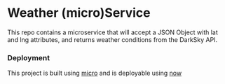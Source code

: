 # Weather (micro)Service

This repo contains a microservice that will accept a JSON Object with lat and lng attributes, and returns weather conditions from the DarkSky API.

### Deployment

This project is built using [micro](https://github.com/zeit/micro) and is deployable using [now](https://github.com/zeit/now-cli)
